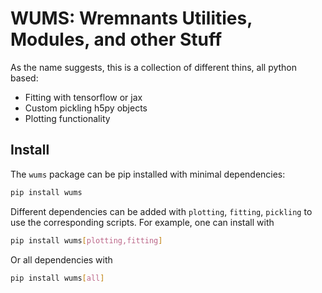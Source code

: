 # WUMS: Wremnants Utilities, Modules, and other Stuff

As the name suggests, this is a collection of different thins, all python based:
- Fitting with tensorflow or jax
- Custom pickling h5py objects 
- Plotting functionality

## Install

The `wums` package can be pip installed with minimal dependencies:
```bash
pip install wums
```
Different dependencies can be added with `plotting`, `fitting`, `pickling` to use the corresponding scripts.
For example, one can install with
```bash
pip install wums[plotting,fitting]
```
Or all dependencies with
```bash
pip install wums[all]
```